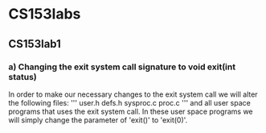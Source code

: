 # CS153labs
## CS153lab1
### a) Changing the exit system call signature to void exit(int status)

In order to make our necessary changes to the exit system call we will alter the following files: 
'''
user.h 
defs.h
sysproc.c 
proc.c 
'''
and all user space programs that uses the exit system call. In these user space programs we will simply change the parameter of 'exit()' to 'exit(0)'. 
